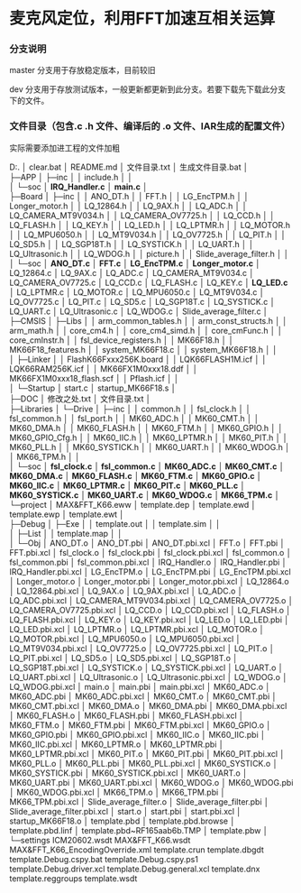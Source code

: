 # 麦克风定位，利用FFT加速互相关运算

### 分支说明

master 分支用于存放稳定版本，目前较旧

dev 分支用于存放测试版本，一般更新都更新到此分支。若要下载先下载此分支下的文件。

### 文件目录（包含.c .h 文件、编译后的 .o 文件、IAR生成的配置文件）

实际需要添加进工程的文件加粗

D:.
│  clear.bat
│  README.md
│  文件目录.txt
│  生成文件目录.bat
│  
├─APP
│  ├─inc
│  │      include.h
│  │      
│  └─soc
│          **IRQ_Handler.c**
│          **main.c**
│          
├─Board
│  ├─inc
│  │      ANO_DT.h
│  │      FFT.h
│  │      LG_EncTPM.h
│  │      Longer_motor.h
│  │      LQ_12864.h
│  │      LQ_9AX.h
│  │      LQ_ADC.h
│  │      LQ_CAMERA_MT9V034.h
│  │      LQ_CAMERA_OV7725.h
│  │      LQ_CCD.h
│  │      LQ_FLASH.h
│  │      LQ_KEY.h
│  │      LQ_LED.h
│  │      LQ_LPTMR.h
│  │      LQ_MOTOR.h
│  │      LQ_MPU6050.h
│  │      LQ_MT9V034.h
│  │      LQ_OV7725.h
│  │      LQ_PIT.h
│  │      LQ_SD5.h
│  │      LQ_SGP18T.h
│  │      LQ_SYSTICK.h
│  │      LQ_UART.h
│  │      LQ_Ultrasonic.h
│  │      LQ_WDOG.h
│  │      picture.h
│  │      Slide_average_filter.h
│  │      
│  └─soc
│          **ANO_DT.c**
│          **FFT.c**
│          **LG_EncTPM.c**
│          **Longer_motor.c**
│          LQ_12864.c
│          LQ_9AX.c
│          LQ_ADC.c
│          LQ_CAMERA_MT9V034.c
│          LQ_CAMERA_OV7725.c
│          LQ_CCD.c
│          LQ_FLASH.c
│          LQ_KEY.c
│          **LQ_LED.c**
│          LQ_LPTMR.c
│          LQ_MOTOR.c
│          LQ_MPU6050.c
│          LQ_MT9V034.c
│          LQ_OV7725.c
│          LQ_PIT.c
│          LQ_SD5.c
│          LQ_SGP18T.c
│          LQ_SYSTICK.c
│          LQ_UART.c
│          LQ_Ultrasonic.c
│          LQ_WDOG.c
│          Slide_average_filter.c
│          
├─CMSIS
│  ├─Libs
│  │      arm_common_tables.h
│  │      arm_const_structs.h
│  │      arm_math.h
│  │      core_cm4.h
│  │      core_cm4_simd.h
│  │      core_cmFunc.h
│  │      core_cmInstr.h
│  │      fsl_device_registers.h
│  │      MK66F18.h
│  │      MK66F18_features.h
│  │      system_MK66F18.c
│  │      system_MK66F18.h
│  │      
│  ├─Linker
│  │      FlashK66Fxxx256K.board
│  │      LQK66FLASH1M.icf
│  │      LQK66RAM256K.icf
│  │      MK66FX1M0xxx18.ddf
│  │      MK66FX1M0xxx18_flash.scf
│  │      Pflash.icf
│  │      
│  └─Startup
│          start.c
│          startup_MK66F18.s
│          
├─DOC
│      修改之处.txt
│      文件目录.txt
│      
├─Libraries
│  └─Drive
│      ├─inc
│      │      common.h
│      │      fsl_clock.h
│      │      fsl_common.h
│      │      fsl_port.h
│      │      MK60_ADC.h
│      │      MK60_CMT.h
│      │      MK60_DMA.h
│      │      MK60_FLASH.h
│      │      MK60_FTM.h
│      │      MK60_GPIO.h
│      │      MK60_GPIO_Cfg.h
│      │      MK60_IIC.h
│      │      MK60_LPTMR.h
│      │      MK60_PIT.h
│      │      MK60_PLL.h
│      │      MK60_SYSTICK.h
│      │      MK60_UART.h
│      │      MK60_WDOG.h
│      │      MK66_TPM.h
│      │      
│      └─soc
│              **fsl_clock.c**
**│              fsl_common.c**
**│              MK60_ADC.c**
**│              MK60_CMT.c**
**│              MK60_DMA.c**
**│              MK60_FLASH.c**
**│              MK60_FTM.c**
**│              MK60_GPIO.c**
**│              MK60_IIC.c**
**│              MK60_LPTMR.c**
**│              MK60_PIT.c**
**│              MK60_PLL.c**
**│              MK60_SYSTICK.c**
**│              MK60_UART.c**
**│              MK60_WDOG.c**
**│              MK66_TPM.c**
│              
└─project
    │  MAX&FFT_K66.eww
    │  template.dep
    │  template.ewd
    │  template.ewp
    │  template.ewt
    │  
    ├─Debug
    │  ├─Exe
    │  │      template.out
    │  │      template.sim
    │  │      
    │  ├─List
    │  │      template.map
    │  │      
    │  └─Obj
    │          ANO_DT.o
    │          ANO_DT.pbi
    │          ANO_DT.pbi.xcl
    │          FFT.o
    │          FFT.pbi
    │          FFT.pbi.xcl
    │          fsl_clock.o
    │          fsl_clock.pbi
    │          fsl_clock.pbi.xcl
    │          fsl_common.o
    │          fsl_common.pbi
    │          fsl_common.pbi.xcl
    │          IRQ_Handler.o
    │          IRQ_Handler.pbi
    │          IRQ_Handler.pbi.xcl
    │          LG_EncTPM.o
    │          LG_EncTPM.pbi
    │          LG_EncTPM.pbi.xcl
    │          Longer_motor.o
    │          Longer_motor.pbi
    │          Longer_motor.pbi.xcl
    │          LQ_12864.o
    │          LQ_12864.pbi.xcl
    │          LQ_9AX.o
    │          LQ_9AX.pbi.xcl
    │          LQ_ADC.o
    │          LQ_ADC.pbi.xcl
    │          LQ_CAMERA_MT9V034.pbi.xcl
    │          LQ_CAMERA_OV7725.o
    │          LQ_CAMERA_OV7725.pbi.xcl
    │          LQ_CCD.o
    │          LQ_CCD.pbi.xcl
    │          LQ_FLASH.o
    │          LQ_FLASH.pbi.xcl
    │          LQ_KEY.o
    │          LQ_KEY.pbi.xcl
    │          LQ_LED.o
    │          LQ_LED.pbi
    │          LQ_LED.pbi.xcl
    │          LQ_LPTMR.o
    │          LQ_LPTMR.pbi.xcl
    │          LQ_MOTOR.o
    │          LQ_MOTOR.pbi.xcl
    │          LQ_MPU6050.o
    │          LQ_MPU6050.pbi.xcl
    │          LQ_MT9V034.pbi.xcl
    │          LQ_OV7725.o
    │          LQ_OV7725.pbi.xcl
    │          LQ_PIT.o
    │          LQ_PIT.pbi.xcl
    │          LQ_SD5.o
    │          LQ_SD5.pbi.xcl
    │          LQ_SGP18T.o
    │          LQ_SGP18T.pbi.xcl
    │          LQ_SYSTICK.o
    │          LQ_SYSTICK.pbi.xcl
    │          LQ_UART.o
    │          LQ_UART.pbi.xcl
    │          LQ_Ultrasonic.o
    │          LQ_Ultrasonic.pbi.xcl
    │          LQ_WDOG.o
    │          LQ_WDOG.pbi.xcl
    │          main.o
    │          main.pbi
    │          main.pbi.xcl
    │          MK60_ADC.o
    │          MK60_ADC.pbi
    │          MK60_ADC.pbi.xcl
    │          MK60_CMT.o
    │          MK60_CMT.pbi
    │          MK60_CMT.pbi.xcl
    │          MK60_DMA.o
    │          MK60_DMA.pbi
    │          MK60_DMA.pbi.xcl
    │          MK60_FLASH.o
    │          MK60_FLASH.pbi
    │          MK60_FLASH.pbi.xcl
    │          MK60_FTM.o
    │          MK60_FTM.pbi
    │          MK60_FTM.pbi.xcl
    │          MK60_GPIO.o
    │          MK60_GPIO.pbi
    │          MK60_GPIO.pbi.xcl
    │          MK60_IIC.o
    │          MK60_IIC.pbi
    │          MK60_IIC.pbi.xcl
    │          MK60_LPTMR.o
    │          MK60_LPTMR.pbi
    │          MK60_LPTMR.pbi.xcl
    │          MK60_PIT.o
    │          MK60_PIT.pbi
    │          MK60_PIT.pbi.xcl
    │          MK60_PLL.o
    │          MK60_PLL.pbi
    │          MK60_PLL.pbi.xcl
    │          MK60_SYSTICK.o
    │          MK60_SYSTICK.pbi
    │          MK60_SYSTICK.pbi.xcl
    │          MK60_UART.o
    │          MK60_UART.pbi
    │          MK60_UART.pbi.xcl
    │          MK60_WDOG.o
    │          MK60_WDOG.pbi
    │          MK60_WDOG.pbi.xcl
    │          MK66_TPM.o
    │          MK66_TPM.pbi
    │          MK66_TPM.pbi.xcl
    │          Slide_average_filter.o
    │          Slide_average_filter.pbi
    │          Slide_average_filter.pbi.xcl
    │          start.o
    │          start.pbi
    │          start.pbi.xcl
    │          startup_MK66F18.o
    │          template.pbd
    │          template.pbd.browse
    │          template.pbd.linf
    │          template.pbd~RF165aab6b.TMP
    │          template.pbw
    │          
    └─settings
            ICM20602.wsdt
            MAX&FFT_K66.wsdt
            MAX&FFT_K66_EncodingOverride.xml
            template.crun
            template.dbgdt
            template.Debug.cspy.bat
            template.Debug.cspy.ps1
            template.Debug.driver.xcl
            template.Debug.general.xcl
            template.dnx
            template.reggroups
            template.wsdt
            
